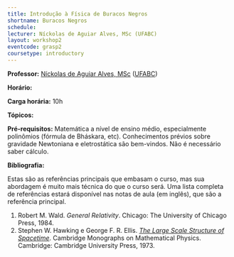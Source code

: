```yaml
---
title: Introdução à Física de Buracos Negros
shortname: Buracos Negros
schedule: 
lecturer: Níckolas de Aguiar Alves, MSc (UFABC)
layout: workshop2
eventcode: grasp2
coursetype: introductory
---
```


**Professor:** [Níckolas de Aguiar Alves, MSc](https://alves-nickolas.github.io) ([UFABC](fisica.ufabc.edu.br))

**Horário:** 

**Carga horária:** 10h

**Tópicos:** 

**Pré-requisitos:** Matemática a nível de ensino médio, especialmente polinômios (fórmula de Bháskara, etc). Conhecimentos prévios sobre gravidade Newtoniana e eletrostática são bem-vindos. Não é necessário saber cálculo.

**Bibliografia:**

Estas são as referências principais que embasam o curso, mas sua abordagem é muito mais técnica do que o curso será. Uma lista completa de referências estará disponível nas notas de aula (em inglês), que são a referência principal.

1. Robert M. Wald. *General Relativity*. Chicago: The University of Chicago Press, 1984.
2. Stephen W. Hawking e George F. R. Ellis. [*The Large Scale Structure of Spacetime*](https://doi.org/10.1017/CBO9780511524646). Cambridge Monographs on Mathematical Physics. Cambridge: Cambridge University Press, 1973.
